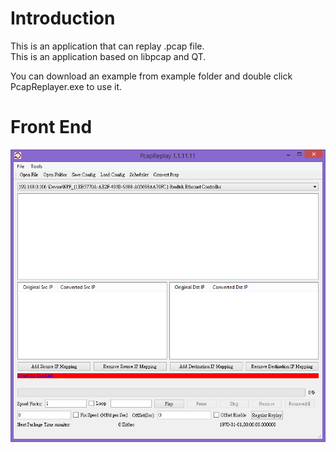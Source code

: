 # Introduction
This is an application that can replay .pcap file.<br/>
This is an application based on libpcap and QT.

You can download an example from example folder and double click PcapReplayer.exe to use it.

# Front End
![Front End](/doc/front_end.png)
